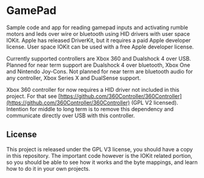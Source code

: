 # GamePad
Sample code and app for reading gamepad inputs and activating rumble motors and leds over wire or bluetooth using HID drivers with user space IOKit.
Apple has released DriverKit, but it requires a paid Apple developer license.
User space IOKit can be used with a free Apple developer license.

Currently supported controllers are Xbox 360 and Dualshock 4 over USB.
Planned for near term support are Dualshock 4 over bluetooth, Xbox One and Nintendo Joy-Cons.
Not planned for near term are bluetooth audio for any controller, Xbox Series X and DualSense support.

Xbox 360 controller for now requires a HID driver not included in this project. For that see [https://github.com/360Controller/360Controller](https://github.com/360Controller/360Controller) (GPL V2 licensed).
Intention for middle to long term is to remove this dependency and communicate directly over USB with this controller.

## License
This project is released under the GPL V3 license, you should have a copy in this repository.
The important code however is the IOKit related portion, so you should be able to see how it works and the byte mappings, and learn how to do it in your own projects.